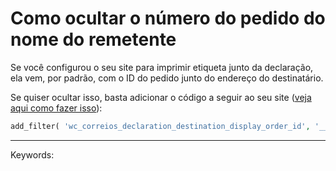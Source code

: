 # Como ocultar o número do pedido do nome do remetente

Se você configurou o seu site para imprimir etiqueta junto da declaração, ela vem, por padrão, com o ID do pedido junto do endereço do destinatário.

Se quiser ocultar isso, basta adicionar o código a seguir ao seu site ([veja aqui como fazer isso](http://ajuda.fernandoacosta.net/article/show/65676-como-adicionar-codigos-php-no-wordpress-precisa-ser-no-functions-php)):

```php
add_filter( 'wc_correios_declaration_destination_display_order_id', '__return_false' );  

```

___

Keywords: